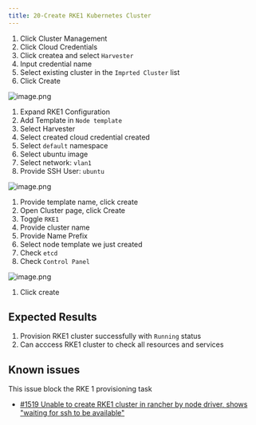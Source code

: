 ```yaml
---
title: 20-Create RKE1 Kubernetes Cluster	
---
```

1. Click Cluster Management
1. Click Cloud Credentials
1. Click createa and select `Harvester`
1. Input credential name
1. Select existing cluster in the `Imprted Cluster` list
1. Click Create

![image.png](https://images.zenhubusercontent.com/61519853321ea20d65443929/4a2f6a52-dac7-4a27-84b3-14cbeb4156aa)

1. Expand RKE1 Configuration
1. Add Template in `Node template`
1. Select Harvester
1. Select created cloud credential created
1. Select `default` namespace
1. Select ubuntu image 
1. Select network: `vlan1`
1. Provide SSH User: `ubuntu`

![image.png](https://images.zenhubusercontent.com/61519853321ea20d65443929/19ca6b90-4688-4ff3-8ecd-60982edf1950)

1. Provide template name, click create
1. Open Cluster page, click Create
1. Toggle `RKE1`
1. Provide cluster name
1. Provide Name Prefix
1. Select node template we just created
1. Check `etcd`
1. Check `Control Panel`

![image.png](https://images.zenhubusercontent.com/61519853321ea20d65443929/5242d19b-078b-4337-acd6-257ffc470e8e)

1. Click create

## Expected Results
1. Provision RKE1 cluster successfully with `Running` status
1. Can acccess RKE1 cluster to check all resources and services

## Known issues
This issue block the RKE 1 provisioning task
- [#1519 Unable to create RKE1 cluster in rancher by node driver, shows "waiting for ssh to be available"](https://github.com/harvester/harvester/issues/1519) 
